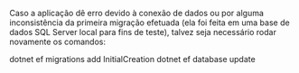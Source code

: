 Caso a aplicação dê erro devido à conexão de dados ou por alguma inconsistência da primeira migração efetuada (ela foi feita em uma base de dados SQL Server local para fins de teste), talvez seja necessário rodar novamente os comandos:

dotnet ef migrations add InitialCreation
dotnet ef database update
